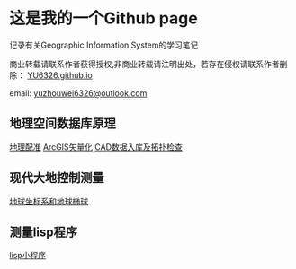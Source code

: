 # 这是我的一个Github page

记录有关Geographic Information System的学习笔记

商业转载请联系作者获得授权,非商业转载请注明出处，若存在侵权请联系作者删除：
[YU6326.github.io](https://YU6326.github.io)

email: yuzhouwei6326@outlook.com

## 地理空间数据库原理

[地理配准](spatialDatabase/地理配准.md)
[ArcGIS矢量化](spatialDatabase/矢量化.md)
[CAD数据入库及拓扑检查](spatialDatabase/数据入库.md)

## 现代大地控制测量

[地球坐标系和地球椭球](geodesy/chapter2.html)

## 测量lisp程序

[lisp小程序](lisp.md)